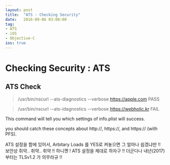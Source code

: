 ```yaml
---
layout: post
title:  "ATS - Checking Security"
date:   2016-09-06 03:00:00
tag:
- ATS
- iOS
- Objective-C
ios: true
---
```


# Checking Security : ATS

## ATS Check
> /usr/bin/nscurl --ats-diagnostics --verbose https://apple.com
PASS

> /usr/bin/nscurl --ats-idagnostics --verbose https://webholic.kr
FAIL

This command will tell you which settings of info.plist will success.

you should catch these concepts about http://, https://, and https:// (with PFS).




ATS 설정을 함에 있어서, Arbitary Loads 를 YES로 켜놓으면 그 얼마나 쉽겠냐만 !!
보안상 쥐약.. 취약.. 취약 !! 하니껜 ! ATS 설정을 제대로 하자구 !!
더군다나 내년(2017)부터는 TLSv1.2 가 의무라규 !!

